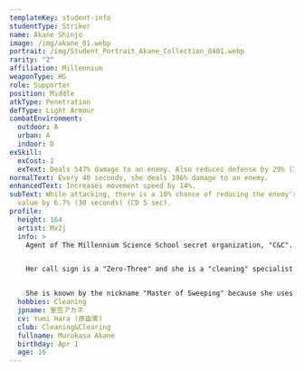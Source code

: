 ```yaml
---
templateKey: student-info
studentType: Striker
name: Akane Shinjo
image: /img/akane_01.webp
portrait: /img/Student_Portrait_Akane_Collection_0401.webp
rarity: "2"
affiliation: Millennium
weaponType: HG
role: Supporter
position: Middle
atkType: Penetration
defType: Light Armour
combatEnvironment:
  outdoor: A
  urban: A
  indoor: D
exSkill:
  exCost: 2
  exText: Deals 547% damage to an enemy. Also reduces defense by 29% (30 sec).
normalText: Every 40 seconds, she deals 396% damage to an enemy.
enhancedText: Increases movement speed by 14%.
subText: While attacking, there is a 10% chance of reducing the enemy's evasion
  value by 6.7% (30 seconds) (CD 5 sec).
profile:
  height: 164
  artist: Mx2j
  info: >
    Agent of The Millennium Science School secret organization, "C&C". 


    Her call sign is a "Zero-Three" and she is a "cleaning" specialist. 


    She is known by the nickname "Master of Sweeping" because she uses her soft impressions to sneak into enemy lines and clean them up with explosives.
  hobbies: Cleaning
  jpname: 室笠アカネ
  cv: Yumi Hara (原由実)
  club: Cleaning&Clearing
  fullname: Murokasa Akane
  birthday: Apr 1
  age: 16
---
```

